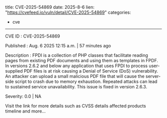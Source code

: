  
title: CVE-2025-54869
date: 2025-8-6
lien: "https://cvefeed.io/vuln/detail/CVE-2025-54869"
categories:
  - cve
---

CVE ID : CVE-2025-54869

Published :  Aug. 6
2025
12:15 a.m. | 57 minutes ago

Description : FPDI is a collection of PHP classes that facilitate reading pages from existing PDF documents and using them as templates in FPDF. In versions 2.6.2 and below
any application that uses FPDI to process user-supplied PDF files is at risk
causing a Denial of Service (DoS) vulnerability. An attacker can upload a small
malicious PDF file that will cause the server-side script to crash due to memory exhaustion. Repeated attacks can lead to sustained service unavailability. This issue is fixed in version 2.6.3.

Severity: 0.0 | NA

Visit the link for more details
such as CVSS details
affected products
timeline
and more...
